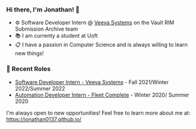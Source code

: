 ### Hi there, I'm Jonathan! 👋

- ⚙️ Software Developer Intern @ [Veeva Systems](https://www.veeva.com/) on the Vault RIM Submission Archive team
- 📚 I am currenty a student at Uoft
- 📋 I have a passion in Computer Science and is always willing to learn new things!


### 📝 Recent Roles

* [Software Developer Intern - Veeva Systems](https://www.veeva.com/) - Fall 2021/Winter 2022/Summer 2022
* [Automation Developer Intern - Fleet Complete](https://www.fleetcomplete.com/) - Winter 2020/ Summer 2020


I'm always open to new opportunities! Feel free to learn more about me at: https://jonathan0137.github.io/

